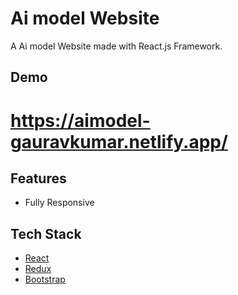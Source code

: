 # Ai model Website

A Ai model Website made with React.js Framework.

## Demo

# https://aimodel-gauravkumar.netlify.app/

## Features

- Fully Responsive

## Tech Stack

- [React](https://reactjs.org/)
- [Redux](https://redux.js.org/)
- [Bootstrap](https://getbootstrap.com/)
